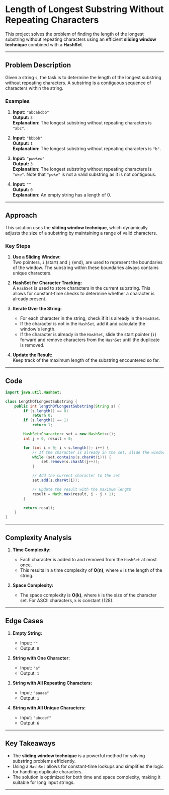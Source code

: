 
# Length of Longest Substring Without Repeating Characters

This project solves the problem of finding the length of the longest substring without repeating characters using an efficient **sliding window technique** combined with a **HashSet**.

---

## Problem Description

Given a string `s`, the task is to determine the length of the longest substring without repeating characters. A substring is a contiguous sequence of characters within the string.

### Examples
1. **Input:** `"abcabcbb"`  
   **Output:** `3`  
   **Explanation:** The longest substring without repeating characters is `"abc"`.

2. **Input:** `"bbbbb"`  
   **Output:** `1`  
   **Explanation:** The longest substring without repeating characters is `"b"`.

3. **Input:** `"pwwkew"`  
   **Output:** `3`  
   **Explanation:** The longest substring without repeating characters is `"wke"`. Note that `"pwke"` is not a valid substring as it is not contiguous.

4. **Input:** `""`  
   **Output:** `0`  
   **Explanation:** An empty string has a length of 0.

---

## Approach

This solution uses the **sliding window technique**, which dynamically adjusts the size of a substring by maintaining a range of valid characters.

### Key Steps

1. **Use a Sliding Window:**  
   Two pointers, `i` (start) and `j` (end), are used to represent the boundaries of the window. The substring within these boundaries always contains unique characters.

2. **HashSet for Character Tracking:**  
   A `HashSet` is used to store characters in the current substring. This allows for constant-time checks to determine whether a character is already present.

3. **Iterate Over the String:**  
   - For each character in the string, check if it is already in the `HashSet`.
   - If the character is not in the `HashSet`, add it and calculate the window's length.
   - If the character is already in the `HashSet`, slide the start pointer (`i`) forward and remove characters from the `HashSet` until the duplicate is removed.

4. **Update the Result:**  
   Keep track of the maximum length of the substring encountered so far.

---

## Code

```java
import java.util.HashSet;

class LengthOfLongestSubstring {
    public int lengthOfLongestSubstring(String s) {
        if (s.length() == 0)
            return 0;
        if (s.length() == 1)
            return 1;

        HashSet<Character> set = new HashSet<>();
        int j = 0, result = 0;

        for (int i = 0; i < s.length(); i++) {
            // If the character is already in the set, slide the window
            while (set.contains(s.charAt(i))) {
                set.remove(s.charAt(j++));
            }

            // Add the current character to the set
            set.add(s.charAt(i));

            // Update the result with the maximum length
            result = Math.max(result, i - j + 1);
        }

        return result;
    }
}
```

---

## Complexity Analysis

1. **Time Complexity:**  
   - Each character is added to and removed from the `HashSet` at most once.
   - This results in a time complexity of **O(n)**, where `n` is the length of the string.

2. **Space Complexity:**  
   - The space complexity is **O(k)**, where `k` is the size of the character set. For ASCII characters, `k` is constant (128).

---

## Edge Cases

1. **Empty String:**  
   - Input: `""`  
   - Output: `0`  

2. **String with One Character:**  
   - Input: `"a"`  
   - Output: `1`  

3. **String with All Repeating Characters:**  
   - Input: `"aaaaa"`  
   - Output: `1`  

4. **String with All Unique Characters:**  
   - Input: `"abcdef"`  
   - Output: `6`  

---

## Key Takeaways

- The **sliding window technique** is a powerful method for solving substring problems efficiently.
- Using a `HashSet` allows for constant-time lookups and simplifies the logic for handling duplicate characters.
- The solution is optimized for both time and space complexity, making it suitable for long input strings.

--- 

